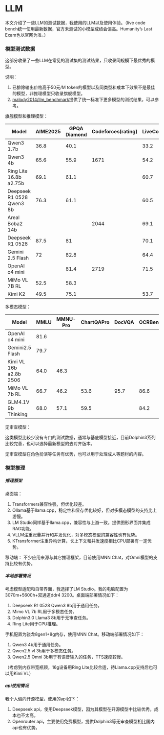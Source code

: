 # LLM

本文介绍了一些LLM的测试数据，我使用的LLM以及使用体验。（live code bench统一使用最新数据，官方未测试的小模型成绩会偏高。Humanity’s Last Exam也以官网为准。）

### 模型测试数据

这部分收录了一些LLM在常见的测试集的测试结果，只收录同规模下最优秀的模型。

说明：

1. 已排除输出价格高于50元/M token的模型以及同类型和成本下效果不是最佳的模型，非推理模型只收录旗舰模型。
2. [malody2014/llm_benchmark](https://github.com/malody2014/llm_benchmark)提供了统一标准下更多模型的测试结果，可以参考。

旗舰模型和推理模型：

| Model                     | AIME2025 | GPQA Diamond | Codeforces(rating) | LiveCodeBench | SWE-Bench | Humanity’s Last Exam | ARC AGI2 |
| ------------------------- | -------- | ------------ | ------------------ | ------------- | --------- | --------------------- | -------- |
| Qwen3 1.7b                | 36.8     | 40.1         |                    | 33.2          |           |                       |          |
| Qwen3 4b                  | 65.6     | 55.9         | 1671               | 54.2          |           |                       |          |
| Ring Lite 16.8b a2.75b    | 69.1     | 61.1         |                    | 60.7          |           |                       |          |
| Deepseek R1 0528 Qwen3 8b | 76.3     | 61.1         |                    | 60.5          |           |                       |          |
| Areal Boba2 14b           |          |              | 2044               | 69.1          |           |                       |          |
| Deepseek R1 0528          | 87.5     | 81           |                    | 70.1          |           | 14                    |          |
| Gemini 2.5 Flash          | 72       | 82.8         |                    | 64.4          | 48.9      | 12.1                  |          |
| OpenAI o4 mini            |          | 81.4         | 2719               | 71.5          | 68.1      | 18.1                  | 6.1      |
| MiMo VL 7B RL             | 52.5     | 58.3         |                    |               |           |                       |          |
| Kimi K2                   | 49.5     | 75.1         |                    | 53.7          | 65.8      |                       |          |


多模态模型：

| Model                  | MMLU | MMNU-Pro | ChartQAPro | DocVQA | OCRBench | AI2D | MathVista | MathVision |
| ---------------------- | ---- | -------- | ---------- | ------ | -------- | ---- | --------- | ---------- |
| OpenAI o4 mini         | 81.6 |          |            |        |          |      | 84.4      |            |
| Gemini2.5 Flash        | 79.7 |          |            |        |          |      |           |            |
| Kimi VL 16b a2.8b 2506 | 64.0 | 46.3     |            |        |          |      | 80.1      | 56.9       |
| MiMo VL 7b RL          | 66.7 | 46.2     | 53.6       | 95.7   | 86.6     | 83.5 | 81.5      | 60.4       |
| GLM4.1V 9b Thinking    | 68.0 | 57.1     | 59.5       |        | 84.2     | 87.9 | 80.7      |            |

无审查模型：

这类模型比较少没有专门的测试数据，通常与基底模型接近，目前Dolphin3系列比较完善，也可以选择最新模型的去对齐版本。

无审查模型在角色扮演等任务有优势，也可以用于处理成人等题材的内容。

### 模型推理

##### 推理框架

桌面端：

1. Transformers兼容性强，但优化较差。
2. Ollama基于llama.cpp，稳定性和显存优化较好，但对多模态模型的支持比上游慢。
3. LM Studio同样基于llama.cpp，兼容性与上游一致，提供图形界面并集成RAG功能。
4. VLLM注重张量并行和并发优化，对多模态模型的兼容性也有优势。
5. KTransformer注重异构计算，长上下文和并发速度相比CPU部署有一定优势。

移动端：
不少应用来源与其它推理框架，目前使用MNN Chat，对Omni模型的支持比较有优势。

##### 本地部署情况

考虑模型适配和自带界面，我选择了LM Studio。我的电脑配置为3070m+5600h+双通道ddr4 3200。桌面端部署情况如下：

1. Deepseek R1 0528 Qwen3 8b用于通用任务。
2. Mimo VL 7b RL用于多模态任务。
3. Dolphin3.0 Llama3 8b用于无审查任务。
4. Ring Lite用于CPU推理。

手机配置为骁龙8gen1+8g内存，使用MNN Chat。移动端部署情况如下：

1. Qwen3 4b用于通用任务。
2. Qwen2.5 vl 3b用于多模态任务。
3. Qwen2.5 Omni 3b用于有语音输入的任务，TTS速度较慢。

（考虑到内存带宽瓶颈，16g设备用Ring Lite比较合适，待Llama.cpp支持后也可以用Kimi VL）

##### api使用情况

我个人偏向开源模型，使用的api如下：

1. Deepseek api，使用Deepseek模型，因为其模型在开源模型中比较优秀，成本也不太高。
2. Openrouter api，主要使用免费模型，提供Dolphin3等无审查模型相比国内api也有优势。
